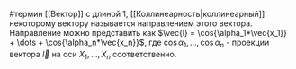 #термин
[[Вектор]] с длиной 1, [[Коллинеарность|коллинеарный]] некоторому вектору называется направлением этого вектора.
Направление можно представить как $\vec{l} = \cos{\alpha_1*\vec{x_1}} + \dots + \cos{\alpha_n*\vec{x_n}}$, где $\cos{\alpha_1}, \dots, \cos{\alpha_n}$ - проекции вектора $\vec{l}$ на оси $X_1, \dots, X_n$ соответственно.